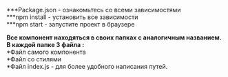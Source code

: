 ***Package.json - ознакомьтесь со всеми зависимостями </br>
***npm install - установить все зависимости</br>
***npm start - запустите проект в браузере</br>

**Все компонент находяться в своих папках с аналогичным названием.</br>
В каждой папке 3 файла :**</br>
	*Файл самого компонента</br>
	*Файл со стилями</br>
	*Файл index.js - для более удобного написания путей.
